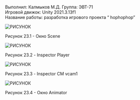 Выполнил: Калмыков М.Д. 
Группа: ЭВТ-71  
Игровой движок: Unity 2021.3.13f1  
Название работы: разработка игрового проекта “ hophophop”




![РИСУНОК](https://gspics.org/images/2022/12/03/0XelqI.png)  

Рисунок 23.1 - Окно Scene

![РИСУНОК](https://gspics.org/images/2022/12/03/0Xebca.png)  

Рисунок 23.2 - Inspector Player

![РИСУНОК](https://gspics.org/images/2022/12/03/0XeevQ.png)  

Рисунок 23.3 - Inspector CM vcam1

![РИСУНОК](https://gspics.org/images/2022/12/03/0XefZx.png)  

Рисунок 23.4 - Окно Animator
